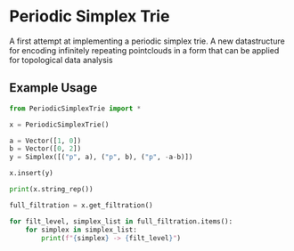 # Periodic Simplex Trie
A first attempt at implementing a periodic simplex trie. A new datastructure for encoding infinitely repeating pointclouds in a form that can be applied for topological data analysis

Example Usage
-------------
```python
from PeriodicSimplexTrie import *

x = PeriodicSimplexTrie()

a = Vector([1, 0])
b = Vector([0, 2])
y = Simplex([("p", a), ("p", b), ("p", -a-b)])

x.insert(y)

print(x.string_rep())

full_filtration = x.get_filtration()

for filt_level, simplex_list in full_filtration.items():
    for simplex in simplex_list:
        print(f"{simplex} -> {filt_level}")
```
